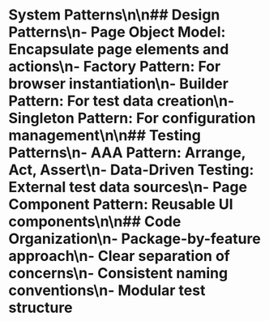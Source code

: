 # System Patterns\n\n## Design Patterns\n- **Page Object Model:** Encapsulate page elements and actions\n- **Factory Pattern:** For browser instantiation\n- **Builder Pattern:** For test data creation\n- **Singleton Pattern:** For configuration management\n\n## Testing Patterns\n- **AAA Pattern:** Arrange, Act, Assert\n- **Data-Driven Testing:** External test data sources\n- **Page Component Pattern:** Reusable UI components\n\n## Code Organization\n- Package-by-feature approach\n- Clear separation of concerns\n- Consistent naming conventions\n- Modular test structure

